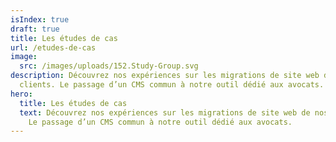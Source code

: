 ```yaml
---
isIndex: true
draft: true
title: Les études de cas
url: /etudes-de-cas
image:
  src: /images/uploads/152.Study-Group.svg
description: Découvrez nos expériences sur les migrations de site web de nos
  clients. Le passage d’un CMS commun à notre outil dédié aux avocats.
hero:
  title: Les études de cas
  text: Découvrez nos expériences sur les migrations de site web de nos clients.
    Le passage d’un CMS commun à notre outil dédié aux avocats.
---
```

